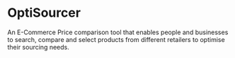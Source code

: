 # OptiSourcer
An E-Commerce Price comparison tool that enables people and businesses to search, compare and select products from different retailers to optimise their sourcing needs.
